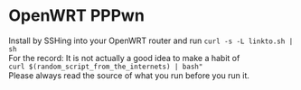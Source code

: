 # OpenWRT PPPwn
Install by SSHing into your OpenWRT router and run `curl -s -L linkto.sh | sh`  
For the record: It is not actually a good idea to make a habit of  
`curl $(random_script_from_the_internets) | bash"`  
Please always read the source of what you run before you run it.
